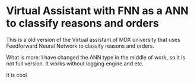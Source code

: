 # Virtual Assistant with FNN as a ANN to classify reasons and orders

This is a old version of the Virtual assistant of MDX university that uses Feedforward Neural Network to classify reasons and orders.

What is more:
I have changed the ANN type in the middle of work, so it is not full version. It works without logging engine and etc.

It is cool